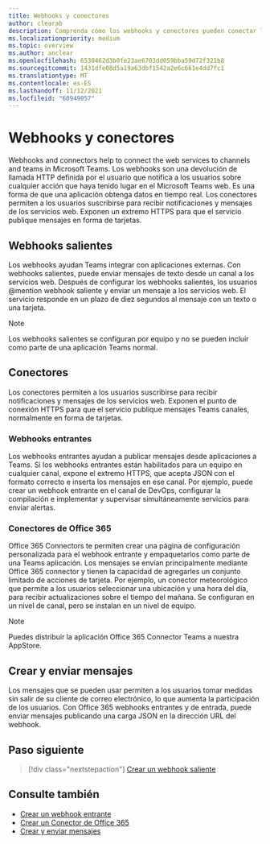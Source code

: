 ```yaml
---
title: Webhooks y conectores
author: clearab
description: Comprenda cómo los webhooks y conectores pueden conectar los servicios web al Teams cliente.
ms.localizationpriority: medium
ms.topic: overview
ms.author: anclear
ms.openlocfilehash: 6530462d3b0fe23ae6703dd059bba59d72f321b8
ms.sourcegitcommit: 1431dfe08d5a19a63dbf1542a2e6c661e4dd7fc1
ms.translationtype: MT
ms.contentlocale: es-ES
ms.lasthandoff: 11/12/2021
ms.locfileid: "60949057"
---
```

# <a name="webhooks-and-connectors"></a>Webhooks y conectores

Webhooks and connectors help to connect the web services to channels and teams in Microsoft Teams. Los webhooks son una devolución de llamada HTTP definida por el usuario que notifica a los usuarios sobre cualquier acción que haya tenido lugar en el Microsoft Teams web. Es una forma de que una aplicación obtenga datos en tiempo real. Los conectores permiten a los usuarios suscribirse para recibir notificaciones y mensajes de los servicios web. Exponen un extremo HTTPS para que el servicio publique mensajes en forma de tarjetas.

## <a name="outgoing-webhooks"></a>Webhooks salientes

Los webhooks ayudan Teams integrar con aplicaciones externas. Con webhooks salientes, puede enviar mensajes de texto desde un canal a los servicios web. Después de configurar los webhooks salientes, los usuarios @mention webhook saliente y enviar un mensaje a los servicios web. El servicio responde en un plazo de diez segundos al mensaje con un texto o una tarjeta.

> [!NOTE]
> Los webhooks salientes se configuran por equipo y no se pueden incluir como parte de una aplicación Teams normal.

## <a name="connectors"></a>Conectores

Los conectores permiten a los usuarios suscribirse para recibir notificaciones y mensajes de los servicios web. Exponen el punto de conexión HTTPS para que el servicio publique mensajes Teams canales, normalmente en forma de tarjetas.

### <a name="incoming-webhooks"></a>Webhooks entrantes

Los webhooks entrantes ayudan a publicar mensajes desde aplicaciones a Teams. Si los webhooks entrantes están habilitados para un equipo en cualquier canal, expone el extremo HTTPS, que acepta JSON con el formato correcto e inserta los mensajes en ese canal. Por ejemplo, puede crear un webhook entrante en el canal de DevOps, configurar la compilación e implementar y supervisar simultáneamente servicios para enviar alertas.

### <a name="office-365-connectors"></a>Conectores de Office 365

Office 365 Connectors te permiten crear una página de configuración personalizada para el webhook entrante y empaquetarlos como parte de una Teams aplicación. Los mensajes se envían principalmente mediante Office 365 connector y tienen la capacidad de agregarles un conjunto limitado de acciones de tarjeta. Por ejemplo, un conector meteorológico que permite a los usuarios seleccionar una ubicación y una hora del día, para recibir actualizaciones sobre el tiempo del mañana. Se configuran en un nivel de canal, pero se instalan en un nivel de equipo.

> [!NOTE]
> Puedes distribuir la aplicación Office 365 Connector Teams a nuestra AppStore.

## <a name="create-and-send-messages"></a>Crear y enviar mensajes

Los mensajes que se pueden usar permiten a los usuarios tomar medidas sin salir de su cliente de correo electrónico, lo que aumenta la participación de los usuarios. Con Office 365 webhooks entrantes y de entrada, puede enviar mensajes publicando una carga JSON en la dirección URL del webhook.

## <a name="next-step"></a>Paso siguiente

> [!div class="nextstepaction"]
> [Crear un webhook saliente](~/webhooks-and-connectors/how-to/add-outgoing-webhook.md)

## <a name="see-also"></a>Consulte también

* [Crear un webhook entrante](~/webhooks-and-connectors/how-to/add-incoming-webhook.md)
* [Crear un Conector de Office 365](~/webhooks-and-connectors/how-to/connectors-creating.md)
* [Crear y enviar mensajes](~/webhooks-and-connectors/how-to/connectors-using.md)

